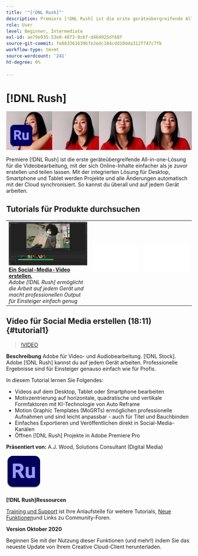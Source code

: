 ```yaml
---
title: '"[!DNL Rush]"'
description: Premiere [!DNL Rush] ist die erste geräteübergreifende All-in-one-Lösung für die Videobearbeitung, mit der sich Online-Inhalte einfacher als je zuvor erstellen und teilen lassen
role: User
level: Beginner, Intermediate
exl-id: ae79e935-53e0-4873-9c6f-d464925df68f
source-git-commit: fe883361639bfe2edc184cdd10dda312f747c7fb
workflow-type: tm+mt
source-wordcount: '241'
ht-degree: 0%

---
```


# [!DNL Rush]

![Tutorial Hero Image](../assets/Rush.jpg)

Premiere [!DNL Rush] ist die erste geräteübergreifende All-in-one-Lösung für die Videobearbeitung, mit der sich Online-Inhalte einfacher als je zuvor erstellen und teilen lassen. Mit der integrierten Lösung für Desktop, Smartphone und Tablet werden Projekte und alle Änderungen automatisch mit der Cloud synchronisiert. So kannst du überall und auf jedem Gerät arbeiten.

## Tutorials für Produkte durchsuchen

<table style="table-layout:fixed">
<tr>
 <td>
   <a href="rush.md#tutorial1">
      <img alt="Ein Social-Media-Video erstellen." src="../assets/rush_socialMediaAd_wood_thumbnail.jpg" />
   </a>
    <div>
   <a href="rush.md#tutorial1"><strong>Ein Social-Media-Video erstellen.</strong></a>
    </div>
    <em>Adobe [!DNL Rush] ermöglicht die Arbeit auf jedem Gerät und macht professionellen Output für Einsteiger einfach genug</em>
    <br>
  </td>
  <td>
    <img alt="Spacer" src="../assets/Whitespacer.png" />
    <div>
    <br>
  </td>
  <td>
    <img alt="Spacer" src="../assets/Whitespacer.png" />
    <div>
    <br>
  </td>
</tr>
</table>

## Video für Social Media erstellen (18:11) {#tutorial1}

>[!VIDEO](https://video.tv.adobe.com/v/326900?hidetitle=true)

**Beschreibung**
Adobe für Video- und Audiobearbeitung. [!DNL Stock]. Adobe [!DNL Rush] kannst du auf jedem Gerät arbeiten. Professionelle Ergebnisse sind für Einsteiger genauso einfach wie für Profis.

In diesem Tutorial lernen Sie Folgendes:
* Videos auf dem Desktop, Tablet oder Smartphone bearbeiten
* Motivzentrierung auf horizontale, quadratische und vertikale Formfaktoren mit KI-Technologie von Auto Reframe
* Motion Graphic Templates (MoGRTs) ermöglichen professionelle Aufnahmen und sind leicht anpassbar - auch für Titel und Bauchbinden
* Einfaches Exportieren und Veröffentlichen direkt in Social-Media-Kanälen
* Öffnen [!DNL Rush] Projekte in Adobe Premiere Pro

**Präsentiert von:**
A.J. Wood, Solutions Consultant (Digital Media)

![Rush-Logo](../assets/ru_appicon_96.png)

**[!DNL Rush]Ressourcen**

[Training und Support](https://helpx.adobe.com/support/premiere-rush.html) ist Ihre Anlaufstelle für weitere Tutorials, [Neue Funktionen](https://helpx.adobe.com/premiere-rush/user-guide.html/premiere-rush/help/whats-new.ug.html)und Links zu Community-Foren.

**Version Oktober 2020**

Beginnen Sie mit der Nutzung dieser Funktionen (und mehr!) indem Sie das neueste Update von Ihrem Creative Cloud-Client herunterladen.
